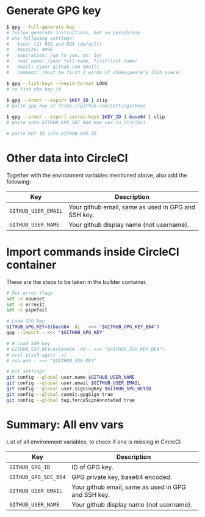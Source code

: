 
# Generate GPG key

```sh
$ gpg --full-generate-key
# follow generate instructions, but no passphrase
# use following settings:
#   kind: (1) RSA and RSA (default)
#   keysize: 4096
#   expiration: /up to you, ex: 1y/
#   real name: /your full name, first+last name/
#   email: /your github.com email/
#   comment: /must be first 3 words of shakespeare's 15th piece/

$ gpg --list-keys --keyid-format LONG
# to find the key id

$ gpg --armor --export $KEY_ID | clip
# paste gpg key at https://github.com/settings/keys

$ gpg --armor --export-secret-keys $KEY_ID | base64 | clip
# paste into GITHUB_GPG_SEC_B64 env var in circleci

# paste KEY_ID into GITHUB_GPG_ID
```

<!-- 
# Generate SSH key

```sh
$ ssh-keygen -t rsa -b 4096 -C "your.github.email@example.com"
# no passphrase, just press enter
$ clip < ~/.ssh/id_rsa.pub
# paste ssh key at https://github.com/settings/keys

$ base64 ~/.ssh/id_rsa | clip
# paste into GITHUB_SSH_KEY_B64 env var in circleci
```
-->

# Other data into CircleCI

Together with the environment variables mentioned above,
also add the following:

Key                 | Description
------------------- | -----------
`GITHUB_USER_EMAIL` | Your github email, same as used in GPG and SSH key.
`GITHUB_USER_NAME`  | Your github display name (not username).

# Import commands inside CircleCI container

These are the steps to be taken in the builder container.

```sh
# Set error flags
set -o nounset
set -o errexit
set -o pipefail

# Load GPG key
GITHUB_GPG_KEY=$(base64 -di - <<< "$GITHUB_GPG_KEY_B64")
gpg --import - <<< "$GITHUB_GPG_KEY"

# # Load SSH key
# GITHUB_SSH_KEY=$(base64 -di - <<< "$GITHUB_SSH_KEY_B64")
# eval $(ssh-agent -s)
# ssh-add - <<< "$GITHUB_SSH_KEY"

# Git settings
git config --global user.name $GITHUB_USER_NAME
git config --global user.email $GITHUB_USER_EMAIL
git config --global user.signingKey $GITHUB_GPG_KEYID
git config --global commit.gpgSign true
git config --global tag.forceSignAnnotated true
```

# Summary: All env vars

List of all environment variables, to check if one is missing in CircleCI

Key                  | Description
-------------------- | -----------
`GITHUB_GPG_ID`      | ID of GPG key.
`GITHUB_GPG_SEC_B64` | GPG private key, base64 encoded.
`GITHUB_USER_EMAIL`  | Your github email, same as used in GPG and SSH key.
`GITHUB_USER_NAME`   | Your github display name (not username).

<!-- `GITHUB_SSH_KEY_B64` | SSH private key, base64 encoded. -->